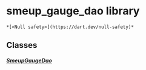 


# smeup_gauge_dao library






    *[<Null safety>](https://dart.dev/null-safety)*





## Classes

##### [SmeupGaugeDao](../smeup_daos_smeup_gauge_dao/SmeupGaugeDao-class.md)



 















